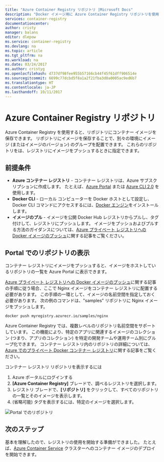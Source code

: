 ```yaml
---
title: "Azure Container Registry リポジトリ |Microsoft Docs"
description: "Docker イメージ用に Azure Container Registry リポジトリを使用する方法"
services: container-registry
documentationcenter: 
author: cristy
manager: balans
editor: dlepow
ms.service: container-registry
ms.devlang: na
ms.topic: article
ms.tgt_pltfrm: na
ms.workload: na
ms.date: 03/24/2017
ms.author: cristyg
ms.openlocfilehash: d737df98fee955b57166cb44f45f61dff906514e
ms.sourcegitcommit: 6699c77dcbd5f8a1a2f21fba3d0a0005ac9ed6b7
ms.translationtype: HT
ms.contentlocale: ja-JP
ms.lasthandoff: 10/11/2017
---
```

# <a name="azure-container-registry-repositories"></a>Azure Container Registry リポジトリ

Azure Container Registry を使用すると、リポジトリにコンテナー イメージを保存できます。 リポジトリにイメージを保存することで、別々の環境にイメージ (またはイメージのバージョン) のグループを配置できます。 これらのリポジトリをは、レジストリにイメージをプッシュするときに指定できます。


## <a name="prerequisites"></a>前提条件
* **Azure コンテナー レジストリ** - コンテナー レジストリは、Azure サブスクリプションに作成します。 たとえば、[Azure Portal](container-registry-get-started-portal.md) または [Azure CLI 2.0](container-registry-get-started-azure-cli.md) を使用します。
* **Docker CLI** - ローカル コンピューターを Docker ホストとして設定し、Docker CLI コマンドにアクセスするには、[Docker エンジン](https://docs.docker.com/engine/installation/)をインストールします。
* **イメージのプル** - イメージを公開 Docker Hub レジストリからプルし、タグ付けして、レジストリにプッシュします。 イメージをプッシュおよびプルする方法のガイダンスについては、[Azure プライベート レジストリへの Docker イメージのプッシュ](container-registry-get-started-docker-cli.md)に関する記事をご覧ください。


## <a name="viewing-repositories-in-the-portal"></a>Portal でのリポジトリの表示

コンテナー レジストリにイメージをプッシュすると、イメージをホストしているリポジトリの一覧を Azure Portal に表示できます。

[Azure プライベート レジストリへの Docker イメージのプッシュ](container-registry-get-started-docker-cli.md)に関する記事の手順に従う場合、ここで Nginx イメージをコンテナー レジストリに配置する必要があります。 この手順の一環として、イメージの名前空間を指定しておく必要があります。 次の例のコマンドは、"samples" リポジトリに Nginx イメージをプッシュします。

```
docker push myregistry.azurecr.io/samples/nginx
```
 Azure Container Registry では、複数レベルのリポジトリ名前空間をサポートしています。 この機能により、特定のアプリに関連するイメージのコレクション (つまり、アプリのコレクション) を特定の開発チームや運用チーム別にグループ化できます。 コンテナー レジストリ内のリポジトリの詳細については、[Azure でのプライベート Docker コンテナー レジストリ](container-registry-intro.md)に関する記事をご覧ください。

コンテナー レジストリ リポジトリを表示するには

1. Azure ポータルにログインする
2. **[Azure Container Registry]** ブレードで、調べるレジストリを選択します。
3. レジストリ ブレードで、**[リポジトリ]** をクリックして、すべてのリポジトリの一覧とそのイメージを表示します。
4. (省略可能) タグを表示するには、特定のイメージを選択します。

![Portal でのリポジトリ](./media/container-registry-repositories/container-registry-repositories.png)


## <a name="next-steps"></a>次のステップ
基本を理解したので、レジストリの使用を開始する準備ができました。 たとえば、[Azure Container Service](https://azure.microsoft.com/documentation/services/container-service/) クラスターへのコンテナー イメージのデプロイを開始できます。
